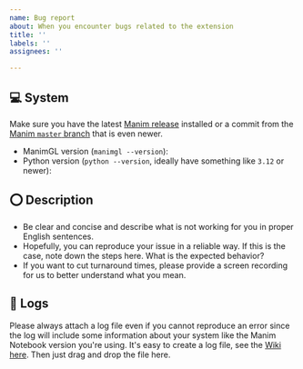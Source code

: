 ```yaml
---
name: Bug report
about: When you encounter bugs related to the extension
title: ''
labels: ''
assignees: ''

---
```


<!-- Hi there 👋  -->
<!-- ❗ Manim Notebook is only for 3Blue1Brown's Manim version and NOT for the Manim Community (Manim CE) edition. -->
<!-- ❗ Please delete the pre-filled sentences in this issue template once you have worked through the respective point.  -->


## 💻 System

Make sure you have the latest [Manim release](https://github.com/3b1b/manim/releases) installed or a commit from the [Manim `master` branch](https://github.com/3b1b/manim) that is even newer.

- ManimGL version (`manimgl --version`):
- Python version (`python --version`, ideally have something like `3.12` or newer):


## ⭕ Description

- Be clear and concise and describe what is not working for you in proper English sentences.
- Hopefully, you can reproduce your issue in a reliable way. If this is the case, note down the steps here. What is the expected behavior?
- If you want to cut turnaround times, please provide a screen recording for us to better understand what you mean.


## 🧾 Logs

Please always attach a log file even if you cannot reproduce an error since the log will include some information about your system like the Manim Notebook version you're using. It's easy to create a log file, see the [Wiki here](https://github.com/Manim-Notebook/manim-notebook/wiki/%F0%9F%A4%A2-Troubleshooting#-record-log-file). Then just drag and drop the file here.
